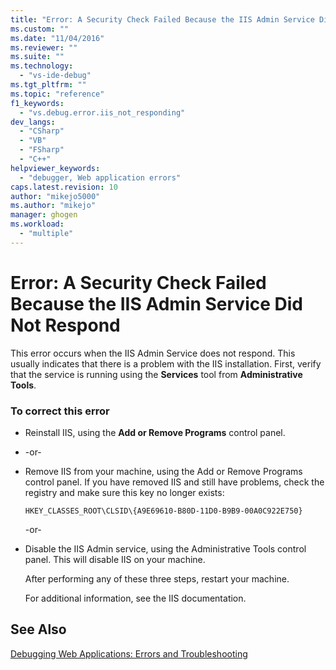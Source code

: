 ```yaml
---
title: "Error: A Security Check Failed Because the IIS Admin Service Did Not Respond | Microsoft Docs"
ms.custom: ""
ms.date: "11/04/2016"
ms.reviewer: ""
ms.suite: ""
ms.technology: 
  - "vs-ide-debug"
ms.tgt_pltfrm: ""
ms.topic: "reference"
f1_keywords: 
  - "vs.debug.error.iis_not_responding"
dev_langs: 
  - "CSharp"
  - "VB"
  - "FSharp"
  - "C++"
helpviewer_keywords: 
  - "debugger, Web application errors"
caps.latest.revision: 10
author: "mikejo5000"
ms.author: "mikejo"
manager: ghogen
ms.workload: 
  - "multiple"
---
```

# Error: A Security Check Failed Because the IIS Admin Service Did Not Respond
This error occurs when the IIS Admin Service does not respond. This usually indicates that there is a problem with the IIS installation. First, verify that the service is running using the **Services** tool from **Administrative Tools**.  
  
### To correct this error  
  
-   Reinstall IIS, using the **Add or Remove Programs** control panel.  
  
-   -or-  
  
-   Remove IIS from your machine, using the Add or Remove Programs control panel. If you have removed IIS and still have problems, check the registry and make sure this key no longer exists:  
  
    ```  
    HKEY_CLASSES_ROOT\CLSID\{A9E69610-B80D-11D0-B9B9-00A0C922E750}  
    ```  
  
     -or-  
  
-   Disable the IIS Admin service, using the Administrative Tools control panel. This will disable IIS on your machine.  
  
     After performing any of these three steps, restart your machine.  
  
     For additional information, see the IIS documentation.  
  
## See Also  
 [Debugging Web Applications: Errors and Troubleshooting](../debugger/debugging-web-applications-errors-and-troubleshooting.md)